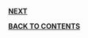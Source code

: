 






[**NEXT**](https://github.com/sharathvontari/Socket.io/edit/master/How%20to%20use.md)     

[**BACK TO CONTENTS**](https://github.com/sharathvontari/Socket.io/blob/master/README.md)
